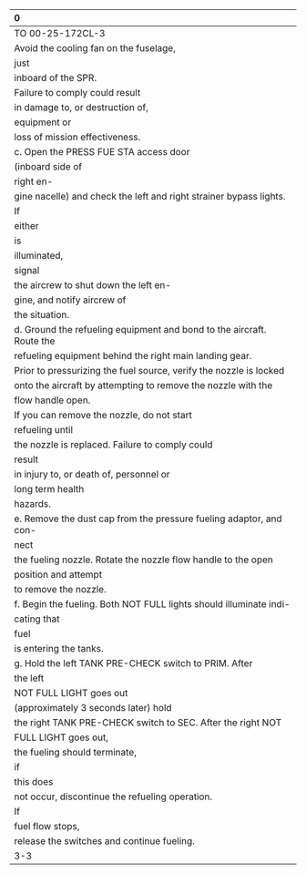 | 0                                                                     |
|:----------------------------------------------------------------------|
| TO 00-25-172CL-3                                                      |
| Avoid the cooling fan on the fuselage,                                |
| just                                                                  |
| inboard of the SPR.                                                   |
| Failure to comply could result                                        |
| in damage to, or destruction of,                                      |
| equipment or                                                          |
| loss of mission effectiveness.                                        |
| c. Open the PRESS FUE STA access door                                 |
| (inboard side of                                                      |
| right en-                                                             |
| gine nacelle) and check the left and right strainer bypass lights.    |
| If                                                                    |
| either                                                                |
| is                                                                    |
| illuminated,                                                          |
| signal                                                                |
| the aircrew to shut down the left en-                                 |
| gine, and notify aircrew of                                           |
| the situation.                                                        |
| d. Ground the refueling equipment and bond to the aircraft. Route the |
| refueling equipment behind the right main landing gear.               |
| Prior to pressurizing the fuel source, verify the nozzle is locked    |
| onto the aircraft by attempting to remove the nozzle with the         |
| flow handle open.                                                     |
| If you can remove the nozzle, do not start                            |
| refueling until                                                       |
| the nozzle is replaced. Failure to comply could                       |
| result                                                                |
| in injury to, or death of, personnel or                               |
| long term health                                                      |
| hazards.                                                              |
| e. Remove the dust cap from the pressure fueling adaptor, and con-    |
| nect                                                                  |
| the fueling nozzle. Rotate the nozzle flow handle to the open         |
| position and attempt                                                  |
| to remove the nozzle.                                                 |
| f. Begin the fueling. Both NOT FULL lights should illuminate indi-    |
| cating that                                                           |
| fuel                                                                  |
| is entering the tanks.                                                |
| g. Hold the left TANK PRE-CHECK switch to PRIM. After                 |
| the left                                                              |
| NOT FULL LIGHT goes out                                               |
| (approximately 3 seconds later) hold                                  |
| the right TANK PRE-CHECK switch to SEC. After the right NOT           |
| FULL LIGHT goes out,                                                  |
| the fueling should terminate,                                         |
| if                                                                    |
| this does                                                             |
| not occur, discontinue the refueling operation.                       |
| If                                                                    |
| fuel flow stops,                                                      |
| release the switches and continue fueling.                            |
| 3-3                                                                   |